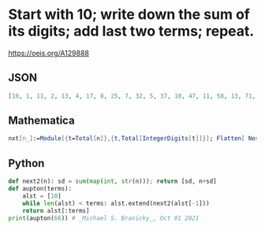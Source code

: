 # Start with 10; write down the sum of its digits; add last two terms; repeat\.
https://oeis.org/A129888
## JSON
```JSON
[10, 1, 11, 2, 13, 4, 17, 8, 25, 7, 32, 5, 37, 10, 47, 11, 58, 13, 71, 8, 79, 16, 95, 14, 109, 10, 119, 11, 130, 4, 134, 8, 142, 7, 149, 14, 163, 10, 173, 11, 184, 13, 197, 17, 214, 7, 221, 5, 226, 10, 236, 11, 247, 13, 260, 8, 268, 16, 284, 14, 298, 19, 317, 11, 328, 13]
```
## Mathematica
```Mathematica
nxt[n_]:=Module[{t=Total[n]},{t,Total[IntegerDigits[t]]}]; Flatten[ NestList[ nxt,{10,1},35]] (* _Harvey P. Dale_, Mar 29 2011 *)
```
## Python
```Python
def next2(n): sd = sum(map(int, str(n))); return [sd, n+sd]
def aupton(terms):
    alst = [10]
    while len(alst) < terms: alst.extend(next2(alst[-1]))
    return alst[:terms]
print(aupton(66)) # _Michael S. Branicky_, Oct 01 2021
```

